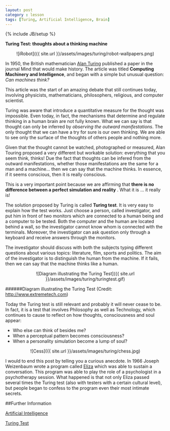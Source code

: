 ```yaml
---
layout: post
category : lesson
tags: [Turing, Artificial Intelligence, Brain]
---
```

{% include JB/setup %}

**Turing Test: thoughts about a thinking machine**

<!--more-->

<div style="text-align:center" markdown="1">
![iRobot]({{ site.url }}/assets/images/turing/robot-wallpapers.png)
</div>

In 1950, the British mathematician [Alan Turing](http://en.wikipedia.org/wiki/Alan_Turing) published a paper in the journal Mind that would make history. The article was titled **Computing Machinery and Intelligence**, and began with a simple but unusual question: *Can machines think?* 

This article was the start of an amazing debate that still continues today, involving physicists, mathematicians, philosophers, religious, and computer scientist. 

Turing was aware that introduce a quantitative measure for the thought was impossible. Even today, in fact, the mechanisms that determine and regulate thinking in a human brain are not fully known. What we can say is that thought can only be inferred by *observing the outward manifestations*. The only thought that we can have a try for sure is our own thinking.  We are able to see only the surface of the thoughts of others people and nothing more. 

Given that the thought cannot be watched, photographed or measured, Alan Touring proposed a very different but workable solution: everything that you seem think, thinks! Due the fact that thoughts can be infered from the outward manifestations, whether those manifestations are the same for a man and a machine... then we can say that the machine thinks. In essence, if it seems conscious, then it is really conscious. 

This is a very important point because we are affirming that **there is no difference between a perfect simulation and reality** . What it is ... it really is! 

The solution proposed by Turing is called **Turing test**. It is very easy to explain how the test works. Just choose a person, called investigator, and put him in front of two monitors which are connected to a human being and a computer to be tested. 
Both the computer and the human are located behind a wall,  so the investigator cannot know whom is connected with the terminals. Moreover, the investigator can ask question only through a keyboard and receive answers through the monitors. 

The investigator should discuss with both the subjects typing different questions  about various topics: literature, film, sports and politics. The aim of the investigator is to distinguish the human from the machine. If it fails, then we can say that the machine thinks like a human. 

<div style="text-align:center" markdown="1">
![Diagram illustrating the Turing Test]({{ site.url }}/assets/images/turing/turingtest.gif)
</div>

######Diagram illustrating the Turing Test (Credit: http://www.extremetech.com)

Today the Turing test is still relevant and probably it will never cease to be. In fact, it is a test that involves Philosophy as well as Technology, which continues to cause to reflect on how thoughts, consciousness and soul appear:

- Who else can think of besides me?
- When a perceptual pattern becomes consciousness? 
- When a personality simulation become a lump of soul?


<div style="text-align:center" markdown="1">
![Cess]({{ site.url }}/assets/images/turing/chess.jpg)
</div>

I would to end this post by telling you a curious anecdote. In 1966 Joseph Weizenbaum wrote a program called [Eliza](http://en.wikipedia.org/wiki/ELIZA) which was able to sustain a conversation. This program was able to play the role of a psychologist in a psychotherapy session. What happened is that not only Eliza passed several times the Turing test (also with testers with a certain cultural level), but people began to confess to the program even their most intimate secrets.



##Further Information

[Artificial Intelligence](http://en.wikipedia.org/wiki/Artificial_Intelligence)

[Turing Test](http://en.wikipedia.org/wiki/Turing_test)